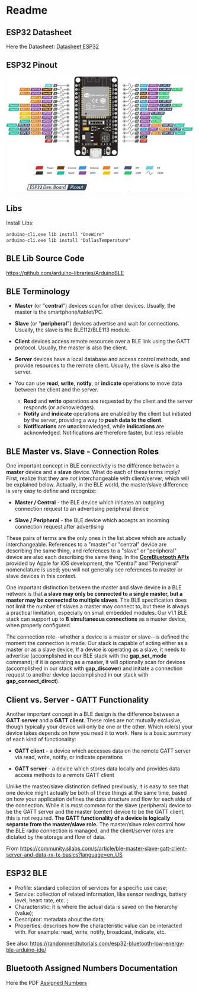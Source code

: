 # Readme

## ESP32 Datasheet

Here the Datasheet:
[Datasheet ESP32](./../assets/esp32_datasheet_en.pdf)


## ESP32 Pinout

![Alt-Text](./../assets/esp32_pinout.jpeg)

## Libs

Install Libs:

```
arduino-cli.exe lib install "OneWire"
arduino-cli.exe lib install "DallasTemperature"
```

## BLE Lib Source Code

https://github.com/arduino-libraries/ArduinoBLE

## BLE Terminology

* **Master** (or "**central**") devices scan for other devices. Usually, the master is the smartphone/tablet/PC.

* **Slave** (or "**peripheral**") devices advertise and wait for connections. Usually, the slave is the BLE112/BLE113 module.

* **Client** devices access remote resources over a BLE link using the GATT protocol. Usually, the master is also the client.

* **Server** devices have a local database and access control methods, and provide resources to the remote client. Usually, the slave is also the server.

* You can use **read**, **write**, **notify**, or **indicate** operations to move data between the client and the server.

  * **Read** and **write** operations are requested by the client and the server responds (or acknowledges).
  * **Notify** and **indicate** operations are enabled by the client but initiated by the server, providing a way to **push data to the client**.
  * **Notifications** are **un**acknowledged, while **indications** are acknowledged. Notifications are therefore faster, but less reliable

  

## BLE Master vs. Slave - Connection Roles

One important concept in BLE connectivity is the difference between a **master** device and a **slave** device. What do each of these terms imply? First, realize that they are *not* interchangeable with client/server, which will be explained below. Actually, in the BLE world, the master/slave difference is very easy to define and recognize:

- **Master / Central** - the BLE device which initiates an outgoing connection request to an advertising peripheral device

- **Slave / Peripheral** - the BLE device which accepts an incoming connection request after advertising

These pairs of terms are the only ones in the list above which are actually interchangeable. References to a "master" or "central" device are describing the same thing, and references to a "slave" or "peripheral" device are also each describing the same thing. In the **[CoreBluetooth APIs](http://developer.apple.com/library/ios/#documentation/CoreBluetooth/Reference/CoreBluetooth_Framework/_index.html)** provided by Apple for iOS development, the "Central" and "Peripheral" nomenclature is used; you will not generally see references to master or slave devices in this context.

One important distinction between the master and slave device in a BLE network is that **a slave may only be connected to a single master, but a master may be connected to multiple slaves**. The BLE specification does not limit the number of slaves a master may connect to, but there is always a practical limitation, especially on small embedded modules. Our v1.1 BLE stack can support up to **8** **simultaneous connections** as a master device, when properly configured.

The connection role--whether a device is a master or slave--is defined the moment the connection is made. Our stack is capable of acting either as a master or as a slave device. If a device is operating as a slave, it needs to advertise (accomplished in our BLE stack with the **gap_set_mode** command); if it is operating as a master, it will optionally scan for devices (accomplished in our stack with **gap_discover**) and initiate a connection request to another device (accomplished in our stack with **gap_connect_direct**).



## Client vs. Server - GATT Functionality

Another important concept in a BLE design is the difference between a **GATT server** and a **GATT client**. These roles are not mutually exclusive, though typically your device will only be one or the other. Which role(s) your device takes depends on how you need it to work. Here is a basic summary of each kind of functionality:

- **GATT client** - a device which accesses data on the remote GATT server via read, write, notify, or indicate operations

- **GATT server** - a device which stores data locally and provides data access methods to a remote GATT client

Unlike the master/slave distinction defined previously, it is easy to see that one device might actually be both of these things at the same time, based on how your application defines the data structure and flow for each side of the connection. While it is most common for the slave (peripheral) device to be the GATT server and the master (center) device to be the GATT client, this is not required. **The GATT functionality of a device is logically separate from the master/slave role.** The master/slave roles control how the BLE radio connection is managed, and the client/server roles are dictated by the storage and flow of data.



From https://community.silabs.com/s/article/ble-master-slave-gatt-client-server-and-data-rx-tx-basics?language=en_US

## ESP32 BLE

* Profile: standard collection of services for a specific use case;
* Service: collection of related information, like sensor readings, battery level, heart rate, etc. ;
* Characteristic: it is where the actual data is saved on the hierarchy (value);
* Descriptor: metadata about the data;
* Properties: describes how the characteristic value can be interacted with. For example: read, write, notify, broadcast, indicate, etc.

See also: https://randomnerdtutorials.com/esp32-bluetooth-low-energy-ble-arduino-ide/

## Bluetooth Assigned Numbers Documentation

Here the PDF [Assigned Numbers](./../assets/Assigned_Numbers.pdf)